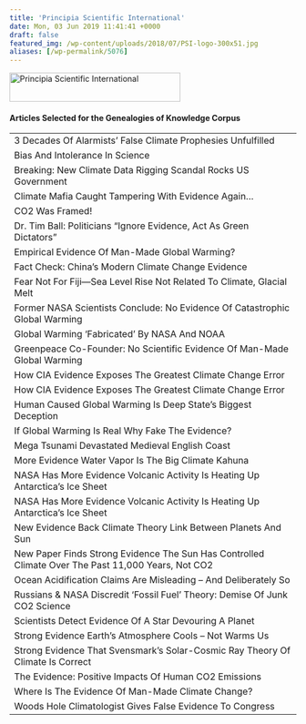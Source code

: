 ```yaml
---
title: 'Principia Scientific International'
date: Mon, 03 Jun 2019 11:41:41 +0000
draft: false
featured_img: /wp-content/uploads/2018/07/PSI-logo-300x51.jpg
aliases: [/wp-permalink/5076]
---
```


<div class="entry-post"><img class="alignnone size-medium wp-image-4208 aligncenter" src="/wp-content/uploads/2018/07/PSI-logo-300x51.jpg" alt="Principia Scientific International" width="300" height="51" />
<h4>Articles Selected for the Genealogies of Knowledge Corpus</h4>
<table width="556">
<tbody>
<tr>
<td width="556">3 Decades Of Alarmists’ False Climate Prophesies Unfulfilled</td>
</tr>
<tr>
<td width="556">Bias And Intolerance In Science</td>
</tr>
<tr>
<td width="556">Breaking: New Climate Data Rigging Scandal Rocks US Government</td>
</tr>
<tr>
<td width="556">Climate Mafia Caught Tampering With Evidence Again…</td>
</tr>
<tr>
<td width="556">CO2 Was Framed!</td>
</tr>
<tr>
<td width="556">Dr. Tim Ball: Politicians “Ignore Evidence, Act As Green Dictators”</td>
</tr>
<tr>
<td width="556">Empirical Evidence Of Man-Made Global Warming?</td>
</tr>
<tr>
<td width="556">Fact Check: China’s Modern Climate Change Evidence</td>
</tr>
<tr>
<td width="556">Fear Not For Fiji—Sea Level Rise Not Related To Climate, Glacial Melt</td>
</tr>
<tr>
<td width="556">Former NASA Scientists Conclude: No Evidence Of Catastrophic Global Warming</td>
</tr>
<tr>
<td width="556">Global Warming ‘Fabricated’ By NASA And NOAA</td>
</tr>
<tr>
<td width="556">Greenpeace Co-Founder: No Scientific Evidence Of Man-Made Global Warming</td>
</tr>
<tr>
<td width="556">How CIA Evidence Exposes The Greatest Climate Change Error</td>
</tr>
<tr>
<td width="556">How CIA Evidence Exposes The Greatest Climate Change Error</td>
</tr>
<tr>
<td width="556">Human Caused Global Warming Is Deep State’s Biggest Deception</td>
</tr>
<tr>
<td width="556">If Global Warming Is Real Why Fake The Evidence?</td>
</tr>
<tr>
<td width="556">Mega Tsunami Devastated Medieval English Coast</td>
</tr>
<tr>
<td width="556">More Evidence Water Vapor Is The Big Climate Kahuna</td>
</tr>
<tr>
<td width="556">NASA Has More Evidence Volcanic Activity Is Heating Up Antarctica’s Ice Sheet</td>
</tr>
<tr>
<td width="556">NASA Has More Evidence Volcanic Activity Is Heating Up Antarctica’s Ice Sheet</td>
</tr>
<tr>
<td width="556">New Evidence Back Climate Theory Link Between Planets And Sun</td>
</tr>
<tr>
<td width="556">New Paper Finds Strong Evidence The Sun Has Controlled Climate Over The Past 11,000 Years, Not CO2</td>
</tr>
<tr>
<td width="556">Ocean Acidification Claims Are Misleading – And Deliberately So</td>
</tr>
<tr>
<td width="556">Russians &amp; NASA Discredit ‘Fossil Fuel’ Theory: Demise Of Junk CO2 Science</td>
</tr>
<tr>
<td width="556">Scientists Detect Evidence Of A Star Devouring A Planet</td>
</tr>
<tr>
<td width="556">Strong Evidence Earth’s Atmosphere Cools – Not Warms Us</td>
</tr>
<tr>
<td width="556">Strong Evidence That Svensmark’s Solar-Cosmic Ray Theory Of Climate Is Correct</td>
</tr>
<tr>
<td width="556">The Evidence: Positive Impacts Of Human CO2 Emissions</td>
</tr>
<tr>
<td width="556">Where Is The Evidence Of Man-Made Climate Change?</td>
</tr>
<tr>
<td width="556">Woods Hole Climatologist Gives False Evidence To Congress</td>
</tr>
</tbody>
</table></div>